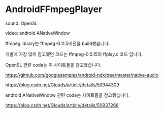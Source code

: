 # AndroidFFmpegPlayer

sound: OpenSL

video: android ANativeWindow

ffmpeg library는 ffmpeg-0.11.5버전을 build했습니다. 


개발에 가장 많이 참고했던 코드는 
ffmpeg-0.5.15의 ffplay.c 코드 입니다.


OpenSL 관련 code는 이 사이트들을 참고했습니다.

https://github.com/googlesamples/android-ndk/tree/master/native-audio

https://blog.csdn.net/Glouds/article/details/50944309 


android ANativeWindow 관련 code는 사이트들을 참고했습니다.

https://blog.csdn.net/Glouds/article/details/50937266
